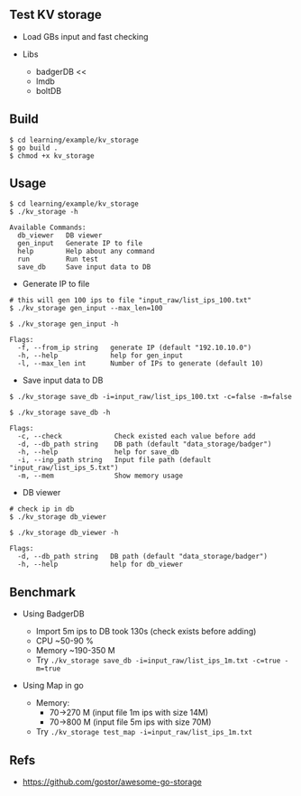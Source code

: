 Test KV storage
---

- Load GBs input and fast checking

- Libs
  + badgerDB <<
  + lmdb
  + boltDB


Build
---

```
$ cd learning/example/kv_storage
$ go build .
$ chmod +x kv_storage
```

Usage
---

```
$ cd learning/example/kv_storage
$ ./kv_storage -h

Available Commands:
  db_viewer   DB viewer
  gen_input   Generate IP to file
  help        Help about any command
  run         Run test
  save_db     Save input data to DB
```

-  Generate IP to file
```
# this will gen 100 ips to file "input_raw/list_ips_100.txt"
$ ./kv_storage gen_input --max_len=100

$ ./kv_storage gen_input -h

Flags:
  -f, --from_ip string   generate IP (default "192.10.10.0")
  -h, --help             help for gen_input
  -l, --max_len int      Number of IPs to generate (default 10)
```

- Save input data to DB
```
$ ./kv_storage save_db -i=input_raw/list_ips_100.txt -c=false -m=false

$ ./kv_storage save_db -h

Flags:
  -c, --check             Check existed each value before add
  -d, --db_path string    DB path (default "data_storage/badger")
  -h, --help              help for save_db
  -i, --inp_path string   Input file path (default "input_raw/list_ips_5.txt")
  -m, --mem               Show memory usage
```

- DB viewer
```
# check ip in db
$ ./kv_storage db_viewer

$ ./kv_storage db_viewer -h

Flags:
  -d, --db_path string   DB path (default "data_storage/badger")
  -h, --help             help for db_viewer
```


Benchmark
---

- Using BadgerDB
  + Import 5m ips to DB took 130s (check exists before adding)
  + CPU ~50-90 %
  + Memory ~190-350 M
  + Try `./kv_storage save_db -i=input_raw/list_ips_1m.txt -c=true -m=true`

- Using Map in go
  + Memory:
    - 70->270 M (input file 1m ips with size 14M)
    - 70->800 M (input file 5m ips with size 70M)
  + Try `./kv_storage test_map -i=input_raw/list_ips_1m.txt`

Refs
---

- https://github.com/gostor/awesome-go-storage
